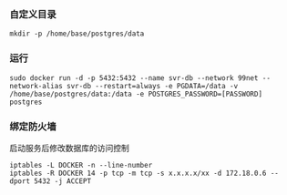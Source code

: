 
### 自定义目录
```
mkdir -p /home/base/postgres/data
```

### 运行
```
sudo docker run -d -p 5432:5432 --name svr-db --network 99net --network-alias svr-db --restart=always -e PGDATA=/data -v /home/base/postgres/data:/data -e POSTGRES_PASSWORD=[PASSWORD] postgres
```

### 绑定防火墙
启动服务后修改数据库的访问控制
```
iptables -L DOCKER -n --line-number
iptables -R DOCKER 14 -p tcp -m tcp -s x.x.x.x/xx -d 172.18.0.6 --dport 5432 -j ACCEPT
```
